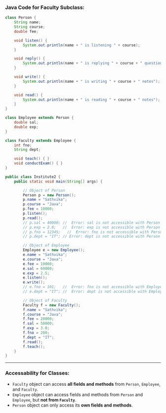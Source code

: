 ###  Java Code for Faculty Subclass:

```java
class Person {
    String name;
    String course;
    double fee;

    void listen() {
        System.out.println(name + " is listening " + course);
    }

    void reply() {
        System.out.println(name + " is replying " + course + " questions");
    }

    void write() {
        System.out.println(name + " is writing " + course + " notes");
    }

    void read() {
        System.out.println(name + " is reading " + course + " notes");
    }
}

class Employee extends Person {
    double sal;
    double exp;
}

class Faculty extends Employee {
    int fno;
    String dept;

    void teach() { }
    void conductExam() { }
}

public class Institute2 {
    public static void main(String[] args) {

        // Object of Person
        Person p = new Person();
        p.name = "Sathvika";
        p.course = "Java";
        p.fee = 10000;
        p.listen();
        p.read();
        // p.sal = 40000; //  Error: sal is not accessible with Person reference
        // p.exp = 2.0;   //  Error: exp is not accessible with Person reference
        // p.fno = 12345;   //  Error: fno is not accessible with Person reference
        // p.dept = "IT"; // Error: dept is not accessible with Person reference

        // Object of Employee
        Employee e = new Employee();
        e.name = "Sathvika";
        e.course = "Java";
        e.fee = 10000;
        e.sal = 60000;
        e.exp = 2.5;
        e.listen();
        e.write();
        // e.fno = 101;   //  Error: fno is not accessible with Employee reference
        // e.dept = "IT"; //  Error: dept is not accessible with Employee reference

        // Object of Faculty
        Faculty f = new Faculty();
        f.name = "Sathvika";
        f.course = "Java";
        f.fee = 20000;
        f.sal = 50000;
        f.exp = 3.0;
        f.fno = 200;
        f.dept = "IT";
        f.read();
        f.teach();
    }
}
```

---

###  Accessability for Classes:

* `Faculty` object can access **all fields and methods** from `Person`, `Employee`, and `Faculty`.
* `Employee` object can access fields and methods from `Person` and `Employee`, but **not from `Faculty`**.
* `Person` object can only access its **own fields and methods**.

